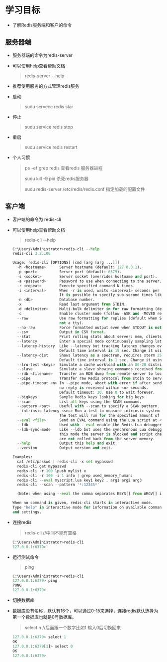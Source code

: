 # 学习目标

- 了解Redis服务端和客户的命令

## 服务器端

- 服务器端的命令为redis-server

- 可以使用help查看帮助文档

  > redis-server --help

- 推荐使用服务的方式管理redis服务

- 启动

  > sudu servece redis star 

- 停止

  > sudu service redis stop

- 重启 

  > sudu service redis restart

- 个人习惯

  > ps -ef|grep redis 查看redis 服务器进程
  >
  > sudu kill -9 pid 杀死redis服务器
  >
  > sudu redis-server /etc/redis/redis.conf   指定加载的配置文件

## 客户端

- 客户端的命令为 redis-cli

- 可以使用help查看帮助文档

  > redis-cli --help

  ```python
  C:\Users\Administrator>redis-cli --help
  redis-cli 3.2.100
  
  Usage: redis-cli [OPTIONS] [cmd [arg [arg ...]]]
    -h <hostname>      Server hostname (default: 127.0.0.1).
    -p <port>          Server port (default: 6379).
    -s <socket>        Server socket (overrides hostname and port).
    -a <password>      Password to use when connecting to the server.
    -r <repeat>        Execute specified command N times.
    -i <interval>      When -r is used, waits <interval> seconds per command.
                       It is possible to specify sub-second times like -i 0.1.
    -n <db>            Database number.
    -x                 Read last argument from STDIN.
    -d <delimiter>     Multi-bulk delimiter in for raw formatting (default: \n).
    -c                 Enable cluster mode (follow -ASK and -MOVED redirections).
    --raw              Use raw formatting for replies (default when STDOUT is
                       not a tty).
    --no-raw           Force formatted output even when STDOUT is not a tty.
    --csv              Output in CSV format.
    --stat             Print rolling stats about server: mem, clients, ...
    --latency          Enter a special mode continuously sampling latency.
    --latency-history  Like --latency but tracking latency changes over time.
                       Default time interval is 15 sec. Change it using -i.
    --latency-dist     Shows latency as a spectrum, requires xterm 256 colors.
                       Default time interval is 1 sec. Change it using -i.
    --lru-test <keys>  Simulate a cache workload with an 80-20 distribution.
    --slave            Simulate a slave showing commands received from the master.
    --rdb <filename>   Transfer an RDB dump from remote server to local file.
    --pipe             Transfer raw Redis protocol from stdin to server.
    --pipe-timeout <n> In --pipe mode, abort with error if after sending all data.
                       no reply is received within <n> seconds.
                       Default timeout: 30. Use 0 to wait forever.
    --bigkeys          Sample Redis keys looking for big keys.
    --scan             List all keys using the SCAN command.
    --pattern <pat>    Useful with --scan to specify a SCAN pattern.
    --intrinsic-latency <sec> Run a test to measure intrinsic system latency.
                       The test will run for the specified amount of seconds.
    --eval <file>      Send an EVAL command using the Lua script at <file>.
    --ldb              Used with --eval enable the Redis Lua debugger.
    --ldb-sync-mode    Like --ldb but uses the synchronous Lua debugger, in
                       this mode the server is blocked and script changes are
                       are not rolled back from the server memory.
    --help             Output this help and exit.
    --version          Output version and exit.
  
  Examples:
    cat /etc/passwd | redis-cli -x set mypasswd
    redis-cli get mypasswd
    redis-cli -r 100 lpush mylist x
    redis-cli -r 100 -i 1 info | grep used_memory_human:
    redis-cli --eval myscript.lua key1 key2 , arg1 arg2 arg3
    redis-cli --scan --pattern '*:12345*'
  
    (Note: when using --eval the comma separates KEYS[] from ARGV[] items)
  
  When no command is given, redis-cli starts in interactive mode.
  Type "help" in interactive mode for information on available commands
  and settings.
  ```

- 连接redis

  > redis-cli    //中间不能有空格

  ```python
  C:\Users\Administrator>redis-cli
  127.0.0.1:6379>
  
  ```

- 运行测试命令

  > ping

  ```python
  C:\Users\Administrator>redis-cli
  127.0.0.1:6379> ping
  PONG
  127.0.0.1:6379>
  ```

- 切换数据库

- 数据库没有名称，默认有16个，可以通过0-15来选择，连接redis默认选择为第一个数据库也就是0号数据库。

  > select n     //后面跟一个数字比如1   输入0后切换回来

  ```python
  127.0.0.1:6379> select 1
  OK
  127.0.0.1:6379[1]> select 0
  OK
  127.0.0.1:6379>
  ```

  